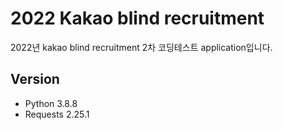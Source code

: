 # 2022 Kakao blind recruitment

2022년 kakao blind recruitment 2차 코딩테스트 application입니다.

## Version
- Python 3.8.8
- Requests 2.25.1